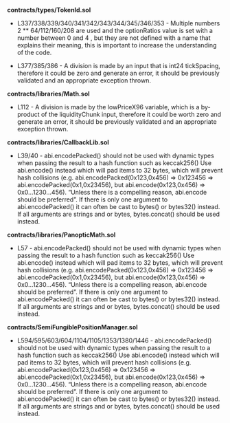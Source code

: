 **contracts/types/TokenId.sol**
- L337/338/339/340/341/342/343/344/345/346/353 - Multiple numbers 2 ** 64/112/160/208 are used and the optionRatios value is set with a number between 0 and 4 , but they are not defined with a name that explains their meaning, this is important to increase the understanding of the code.

- L377/385/386 - A division is made by an input that is int24 tickSpacing, therefore it could be zero and generate an error, it should be previously validated and an appropriate exception thrown.


**contracts/libraries/Math.sol**
- L112 - A division is made by the lowPriceX96 variable, which is a by-product of the liquidityChunk input, therefore it could be worth zero and generate an error, it should be previously validated and an appropriate exception thrown.


**contracts/libraries/CallbackLib.sol**
- L39/40 - abi.encodePacked() should not be used with dynamic types when passing the result to a hash function such as keccak256()
Use abi.encode() instead which will pad items to 32 bytes, which will prevent hash collisions (e.g. abi.encodePacked(0x123,0x456) => 0x123456 => abi.encodePacked(0x1,0x23456), but abi.encode(0x123,0x456) => 0x0...1230...456). “Unless there is a compelling reason, abi.encode should be preferred”. If there is only one argument to abi.encodePacked() it can often be cast to bytes() or bytes32() instead.
If all arguments are strings and or bytes, bytes.concat() should be used instead.


**contracts/libraries/PanopticMath.sol**
- L57 - abi.encodePacked() should not be used with dynamic types when passing the result to a hash function such as keccak256()
Use abi.encode() instead which will pad items to 32 bytes, which will prevent hash collisions (e.g. abi.encodePacked(0x123,0x456) => 0x123456 => abi.encodePacked(0x1,0x23456), but abi.encode(0x123,0x456) => 0x0...1230...456). “Unless there is a compelling reason, abi.encode should be preferred”. If there is only one argument to abi.encodePacked() it can often be cast to bytes() or bytes32() instead.
If all arguments are strings and or bytes, bytes.concat() should be used instead.


**contracts/SemiFungiblePositionManager.sol**
- L594/595/603/604/1104/1105/1353/1380/1446 - abi.encodePacked() should not be used with dynamic types when passing the result to a hash function such as keccak256()
Use abi.encode() instead which will pad items to 32 bytes, which will prevent hash collisions (e.g. abi.encodePacked(0x123,0x456) => 0x123456 => abi.encodePacked(0x1,0x23456), but abi.encode(0x123,0x456) => 0x0...1230...456). “Unless there is a compelling reason, abi.encode should be preferred”. If there is only one argument to abi.encodePacked() it can often be cast to bytes() or bytes32() instead.
If all arguments are strings and or bytes, bytes.concat() should be used instead.